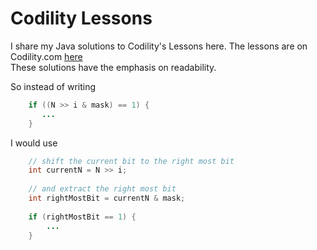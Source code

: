 Codility Lessons
==============
I share my Java solutions to Codility's Lessons here. 
The lessons are on Codility.com [here](https://codility.com/programmers/lessons/)  
These solutions have the emphasis on readability.

So instead of writing

```Java
    if ((N >> i & mask) == 1) {
       ...
    }
```

I would use

```java
    // shift the current bit to the right most bit
    int currentN = N >> i;
    
    // and extract the right most bit
    int rightMostBit = currentN & mask;
    
    if (rightMostBit == 1) {
        ...
    }
```



